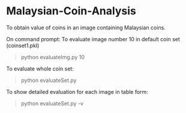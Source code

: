 # Malaysian-Coin-Analysis
To obtain value of coins in an image containing Malaysian coins.

On command prompt:
To evaluate image number 10 in default coin set (coinset1.pkl)
> python evaluateImg.py 10

To evaluate whole coin set:
> python evaluateSet.py

To show detailed evaluation for each image in table form:
> python evaluateSet.py -v
